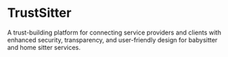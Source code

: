 # TrustSitter
A trust-building platform for connecting service providers and clients with enhanced security, transparency, and user-friendly design for babysitter and home sitter services.
